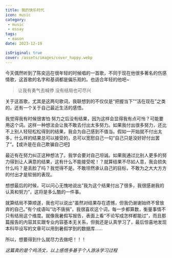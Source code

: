 ```yaml
---
title: 我的快乐时代
icon: music
category:
 - music
 - essay
tags:
 - eason
date: 2023-12-19

isOriginal: true
cover: /assets/images/cover_happy.webp
---
```


今天偶然听到了陈奕迅在很年轻的时候唱的一首歌，不同于现在他很多著名的伤感情歌，这首歌的名字和基调都是偏乐观的。也适合年轻的他吧~

> 让我有勇气去喊停
> 没有结局也可尽兴

关于这首歌，尤其是这两句歌词，我联想到的不仅仅是“把握当下”“活在现在”之类的，还有一个关于自己最近生活的感悟。

我觉得我有时候很害怕 努力之后没有结果，因为这样会显得我有点可怜？可能要用这个词。这样一种想法会让我不敢去付出太多努力。如果我付出很多努力，还比不上别人轻轻松松得到的结果，我会为自己感到不值当。假如一开始就不付出太多，什么样的结果总可以接受的，总可以宽慰自己一句“自己只是没好好付出罢了”。【或许是在自己欺骗自己吧】

最近有在努力纠正这种想法了。我学会要对自己坦诚。如果我通过比别人更多的努力得到让人满意的结果，这有什么不能接受呢！？就算结果不尽如人意，我会损失什么吗？是丢脸了吗？我觉得不是。不敢坦然承认自己的目标，不敢为之大大方方的付出才是软弱的表现。

想想最后的时候，可以问心无愧地说出”我为这个结果付出了很多，我很感谢我的认真和努力”，这将是多么酷的一件事。

就算结局不算顺遂，我也可以说出“虽然对结果存在遗憾，但我仍谢谢始终不曾放弃的自己。”有个成语叫“功不唐捐”，我很喜欢这个词，每一步都算数，衡量事情不只有结局这个维度。就像我暑假写报告，表面上看“不论写成怎样都能过”，而且那篇报告的内容其实跟专业内容基本无关系，但我还是认真学习了，最后惊喜地发现本科毕设写的文章可以用到暑假学到的数据库……

所以，想要得到什么就尽力去做吧！！！

*这篇真的是个鸡汤文，以上感悟多基于个人游泳学习过程*